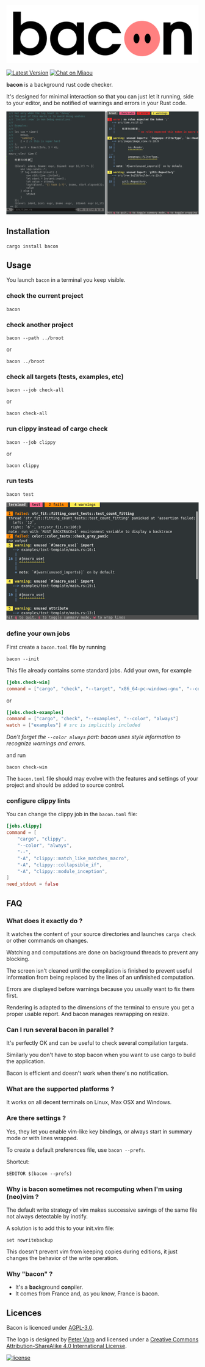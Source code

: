 ![bacon][logo]

[logo]: img/logo-text.png?raw=true "bacon"

[![Latest Version][s1]][l1] [![Chat on Miaou][s2]][l2]

[s1]: https://img.shields.io/crates/v/bacon.svg
[l1]: https://crates.io/crates/bacon

[s2]: https://miaou.dystroy.org/static/shields/room.svg
[l2]: https://miaou.dystroy.org/3768?rust


**bacon** is a background rust code checker.

It's designed for minimal interaction so that you can just let it running, side to your editor, and be notified of warnings and errors in your Rust code.

![screenshot](doc/screenshot.png)

## Installation

```default
cargo install bacon
```

## Usage

You launch `bacon` in a terminal you keep visible.

### check the current project

    bacon

### check another project

    bacon --path ../broot

or

    bacon ../broot

### check all targets (tests, examples, etc)

    bacon --job check-all

or

    bacon check-all

### run clippy instead of cargo check

    bacon --job clippy

or

    bacon clippy

### run tests

    bacon test

![bacon test](doc/test.png)

### define your own jobs

First create a `bacon.toml` file by running

    bacon --init

This file already contains some standard jobs. Add your own, for example

```toml
[jobs.check-win]
command = ["cargo", "check", "--target", "x86_64-pc-windows-gnu", "--color", "always"]
```

or

```toml
[jobs.check-examples]
command = ["cargo", "check", "--examples", "--color", "always"]
watch = ["examples"] # src is implicitly included
```

*Don't forget the `--color always` part: bacon uses style information to recognize warnings and errors.*

and run

    bacon check-win

The `bacon.toml` file should may evolve with the features and settings of your project and should be added to source control.

### configure clippy lints

You can change the clippy job in the `bacon.toml` file:

```toml
[jobs.clippy]
command = [
	"cargo", "clippy",
	"--color", "always",
	"--",
	"-A", "clippy::match_like_matches_macro",
	"-A", "clippy::collapsible_if",
	"-A", "clippy::module_inception",
]
need_stdout = false
```

## FAQ

### What does it exactly do ?

It watches the content of your source directories and launches `cargo check` or other commands on changes.

Watching and computations are done on background threads to prevent any blocking.

The screen isn't cleaned until the compilation is finished to prevent useful information from being replaced by the lines of an unfinished computation.

Errors are displayed before warnings because you usually want to fix them first.

Rendering is adapted to the dimensions of the terminal to ensure you get a proper usable report. And bacon manages rewrapping on resize.

### Can I run several bacon in parallel ?

It's perfectly OK and can be useful to check several compilation targets.

Similarly you don't have to stop bacon when you want to use cargo to build the application.

Bacon is efficient and doesn't work when there's no notification.

### What are the supported platforms ?

It works on all decent terminals on Linux, Max OSX and Windows.

### Are there settings ?

Yes, they let you enable vim-like key bindings, or always start in summary mode or with lines wrapped.

To create a default preferences file, use `bacon --prefs`.

Shortcut:

    $EDITOR $(bacon --prefs)

### Why is bacon sometimes not recomputing when I'm using (neo)vim ?

The default write strategy of vim makes successive savings of the same file not always detectable by inotify.

A solution is to add this to your init.vim file:

	set nowritebackup

This doesn't prevent vim from keeping copies during editions, it just changes the behavior of the write operation.

### Why "bacon" ?

* It's a **bac**kground **con**piler.
* It comes from France and, as you know, France is bacon.

## Licences

Bacon is licenced under [AGPL-3.0](https://www.gnu.org/licenses/agpl-3.0.en.html).

The logo is designed by [Peter Varo][pv] and licensed under a
[Creative Commons Attribution-ShareAlike 4.0 International License][cc-lic].

[![license][cc-img]][cc-lic]

[pv]: https://petervaro.com
[cc-lic]: https://creativecommons.org/licenses/by-sa/4.0
[cc-img]: https://i.creativecommons.org/l/by-sa/4.0/80x15.png
